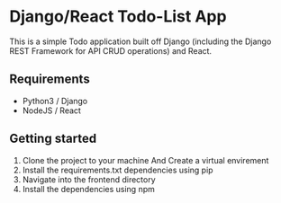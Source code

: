 
# Django/React Todo-List App

This is a simple Todo application built off Django (including the Django REST Framework for API CRUD operations) and React.

## Requirements
* Python3 / Django
* NodeJS / React

## Getting started
1. Clone the project to your machine And Create a virtual envirement
2. Install the requirements.txt dependencies using pip
3. Navigate into the frontend directory
4. Install the  dependencies using npm 
